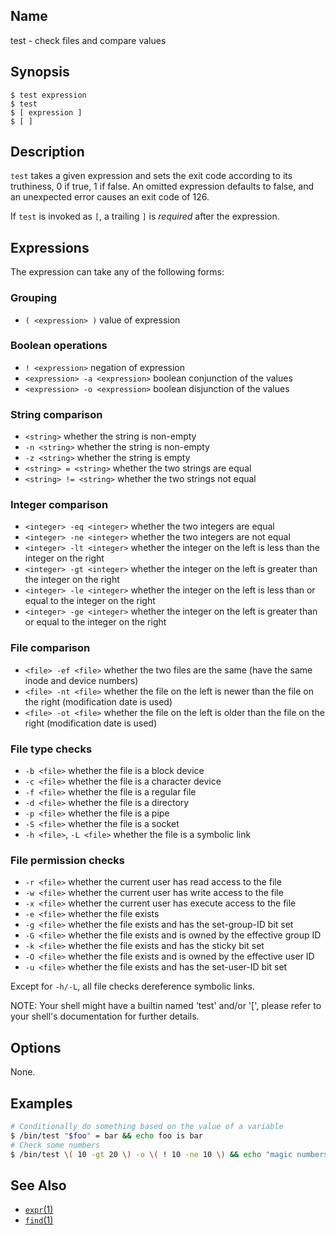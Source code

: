 ## Name

test - check files and compare values

## Synopsis

```**sh
$ test expression
$ test
$ [ expression ]
$ [ ]
```

## Description

`test` takes a given expression and sets the exit code according to its truthiness, 0 if true, 1 if false.
An omitted expression defaults to false, and an unexpected error causes an exit code of 126.

If `test` is invoked as `[`, a trailing `]` is _required_ after the expression.

## Expressions

The expression can take any of the following forms:

### Grouping

* `( <expression> )` value of expression

### Boolean operations

* `! <expression>` negation of expression
* `<expression> -a <expression>` boolean conjunction of the values
* `<expression> -o <expression>` boolean disjunction of the values

### String comparison

* `<string>` whether the string is non-empty
* `-n <string>` whether the string is non-empty
* `-z <string>` whether the string is empty
* `<string> = <string>` whether the two strings are equal
* `<string> != <string>` whether the two strings not equal

### Integer comparison

* `<integer> -eq <integer>` whether the two integers are equal
* `<integer> -ne <integer>` whether the two integers are not equal
* `<integer> -lt <integer>` whether the integer on the left is less than the integer on the right
* `<integer> -gt <integer>` whether the integer on the left is greater than the integer on the right
* `<integer> -le <integer>` whether the integer on the left is less than or equal to the integer on the right
* `<integer> -ge <integer>` whether the integer on the left is greater than or equal to the integer on the right

### File comparison

* `<file> -ef <file>` whether the two files are the same (have the same inode and device numbers)
* `<file> -nt <file>` whether the file on the left is newer than the file on the right (modification date is used)
* `<file> -ot <file>` whether the file on the left is older than the file on the right (modification date is used)

### File type checks

* `-b <file>` whether the file is a block device
* `-c <file>` whether the file is a character device
* `-f <file>` whether the file is a regular file
* `-d <file>` whether the file is a directory
* `-p <file>` whether the file is a pipe
* `-S <file>` whether the file is a socket
* `-h <file>`, `-L <file>` whether the file is a symbolic link

### File permission checks

* `-r <file>` whether the current user has read access to the file
* `-w <file>` whether the current user has write access to the file
* `-x <file>` whether the current user has execute access to the file
* `-e <file>` whether the file exists
* `-g <file>` whether the file exists and has the set-group-ID bit set
* `-G <file>` whether the file exists and is owned by the effective group ID
* `-k <file>` whether the file exists and has the sticky bit set
* `-O <file>` whether the file exists and is owned by the effective user ID
* `-u <file>` whether the file exists and has the set-user-ID bit set


Except for `-h/-L`, all file checks dereference symbolic links.

NOTE: Your shell might have a builtin named 'test' and/or '[', please refer to your shell's documentation for further details.


## Options

None.

## Examples

```sh
# Conditionally do something based on the value of a variable
$ /bin/test "$foo" = bar && echo foo is bar
# Check some numbers
$ /bin/test \( 10 -gt 20 \) -o \( ! 10 -ne 10 \) && echo "magic numbers!"
```

## See Also
* [`expr`(1)](help://man/1/expr)
* [`find`(1)](help://man/1/find)
